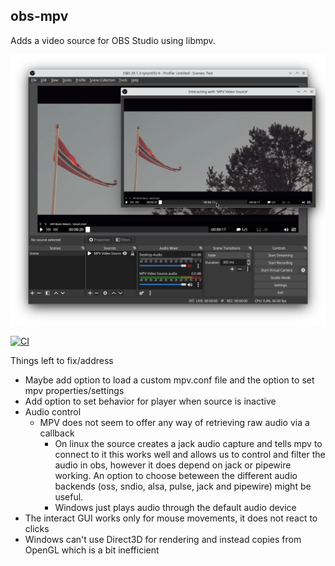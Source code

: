 ## obs-mpv

Adds a video source for OBS Studio using libmpv.

![screenshot](./screenshot.png)

[![CI](https://github.com/univrsal/obs-mpv/actions/workflows/push.yaml/badge.svg)](https://github.com/univrsal/obs-mpv/actions/workflows/push.yaml)

Things left to fix/address
- Maybe add option to load a custom mpv.conf file and the option to set mpv properties/settings
- Add option to set behavior for player when source is inactive
- Audio control
    - MPV does not seem to offer any way of retrieving raw audio via a callback
        - On linux the source creates a jack audio capture and tells mpv to connect to it
          this works well and allows us to control and filter the audio in obs, however
          it does depend on jack or pipewire working. An option to choose beteween
          the different audio backends (oss, sndio, alsa, pulse, jack and pipewire)
          might be useful.
        - Windows just plays audio through the default audio device
- The interact GUI works only for mouse movements, it does not react to clicks
- Windows can't use Direct3D for rendering and instead copies from OpenGL which is a bit inefficient

